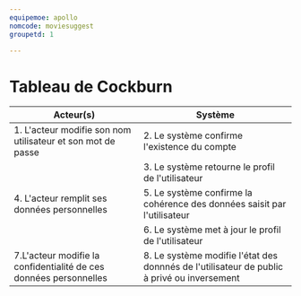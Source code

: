 ```yaml
---
equipemoe: apollo
nomcode: moviesuggest
groupetd: 1

---
```

# Tableau de Cockburn

| Acteur(s)       | Système                        | 
|-----------------|--------------------------------|
| 1. L'acteur modifie son nom utilisateur et son mot de passe   | 2. Le système confirme l'existence du compte | 
|                 | 3. Le système retourne le profil de l'utilisateur  |
|4. L'acteur remplit ses données personnelles | 5. Le système confirme la cohérence des données saisit par l'utilisateur|
|	|6. Le système met à jour le profil de l'utilisateur	|
| 7.L'acteur modifie la confidentialité de ces données personnelles |8. Le système modifie l'état des donnnés de l'utilisateur de public à privé ou inversement|
